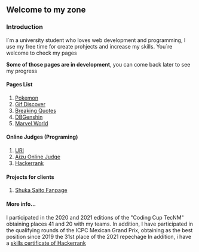 ## Welcome to my zone
### Introduction
I´m a university student who loves web development and programming, I use my free time for create prohjects and increase my skills.
You´re welcome to check my pages

**Some of those pages are in development**, you can come back later to see my progress
#### Pages List
1. [Pokemon](https://deriancardenas.github.io/pokedex-final/)
2. [Gif Discover](https://deriancardenas.github.io/GifDiscover/)
3. [Breaking Quotes](https://deriancardenas.github.io/BreakingBad/)
4. [DBGenshin](http://dbgenshin.atwebpages.com/)
5. [Marvel World](https://deriancardenas.github.io/MarvelWorld/index.html)

#### Online Judges (Programing)
1. [URI](https://www.beecrowd.com.br/judge/es/profile/287111)
2. [Aizu Online Judge](https://judge.u-aizu.ac.jp/onlinejudge/user.jsp?id=DerianCardenas17#0)
3. [Hackerrank](https://www.hackerrank.com/Sekiryuutei17?hr_r=1)

#### Projects for clients
1. [Shuka Saito Fanpage](https://shukaprotectionsquad.000webhostapp.com/index.html)

#### More info...
I participated in the 2020 and 2021 editions of the "Coding Cup TecNM" obtaining places 41 and 20 with my teams.
In addition, I have participated in the qualifying rounds of the ICPC Mexican Grand Prix, obtaining as the best position since 2019 the 31st place of the 2021 repechage
In addition, i have a [skills certificate of Hackerrank](https://www.hackerrank.com/certificates/93196b7df634)



